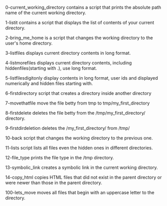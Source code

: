 0-current_working_directory contains a script that prints the absolute path name of the current working directory.

1-listit contains a script that displays the list of contents of your current directory.

2-bring_me_home is a script that changes the working directory to the user's home directory.

3-listfiles displays current directory contents in long format.

4-listmorefiles displays current directory contents, including hiddenfiles(starting with .), use long format.

5-listfilesdigitonly display contents in long format, user ids and displayed numerically and hidden files starting with.

6-firstdirectory script that creates a directory inside another directory

7-movethatfile move the file betty from tmp to tmp/my_first_directory

8-firstdelete deletes the file betty from the /tmp/my_first_directory/ directory.

9-firstdirdeletion deletes the /my_first_directory/ from /tmp/

10-back script that changes the working directory to the previous one.

11-lists script lists all files even the hidden ones in different directories.

12-file_type prints the file type in the /tmp directory.

13-symbolic_link creates a symbolic link in the current working directory.

14-copy_html copies HTML files that did not exist in the parent directory or were newer than those in the parent directory.

100-lets_move moves all files that begin with an uppercase letter to the directory. 
